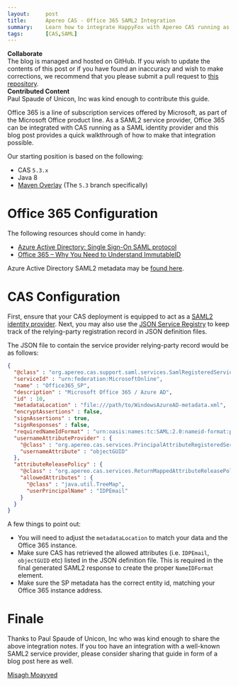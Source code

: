 ```yaml
---
layout:     post
title:      Apereo CAS - Office 365 SAML2 Integration
summary:    Learn how to integrate HappyFox with Apereo CAS running as a SAML2 identity provider.
tags:       [CAS,SAML]
---
```


<div class="alert alert-success">
  <strong>Collaborate</strong><br/>The blog is managed and hosted on GitHub. If you wish to update the contents of this post or if you have found an inaccuracy and wish to make corrections, we recommend that you please submit a pull request to <a href="https://github.com/apereo/apereo.github.io">this repository</a>.
</div>

<div class="alert alert-info">
  <strong>Contributed Content</strong><br/>Paul Spaude of Unicon, Inc was kind enough to contribute this guide.
</div>

Office 365 is a line of subscription services offered by Microsoft, as part of the Microsoft Office product line. As a SAML2 service provider, Office 365  can be integrated with CAS running as a SAML identity provider and this blog post provides a quick walkthrough of how to make that integration possible.

Our starting position is based on the following:

- CAS `5.3.x`
- Java 8
- [Maven Overlay](https://github.com/apereo/cas-overlay-template) (The `5.3` branch specifically)

# Office 365 Configuration

The following resources should come in handy:

- [Azure Active Directory: Single Sign-On SAML protocol](https://docs.microsoft.com/en-us/azure/active-directory/develop/single-sign-on-saml-protocol)
- [Office 365 – Why You Need to Understand ImmutableID](https://blogs.perficient.com/2015/04/01/office-365-why-you-need-to-understand-immutableid/)

Azure Active Directory SAML2 metadata may be [found here](https://nexus.microsoftonline-p.com/federationmetadata/saml20/federationmetadata.xml).

# CAS Configuration

First, ensure that your CAS deployment is equipped to act as a [SAML2 identity provider](https://apereo.github.io/cas/5.3.x/installation/Configuring-SAML2-Authentication.html). Next, you may also use the [JSON Service Registry](https://apereo.github.io/cas/5.3.x/installation/JSON-Service-Management.html) to keep track of the relying-party registration record in JSON definition files.

The JSON file to contain the service provider relying-party record would be as follows:

```json
{
  "@class" : "org.apereo.cas.support.saml.services.SamlRegisteredService",
  "serviceId" : "urn:federation:MicrosoftOnline",
  "name" : "Office365_SP",
  "description" : "Microsoft Office 365 / Azure AD",
  "id" : 10,
  "metadataLocation" : "file:///path/to/WindowsAzureAD-metadata.xml",
  "encryptAssertions" : false,
  "signAssertions" : true,
  "signResponses" : false,
  "requiredNameIdFormat" : "urn:oasis:names:tc:SAML:2.0:nameid-format:persistent",
  "usernameAttributeProvider" : {
    "@class" : "org.apereo.cas.services.PrincipalAttributeRegisteredServiceUsernameProvider",
    "usernameAttribute" : "objectGUID"
  },
  "attributeReleasePolicy" : {
    "@class" : "org.apereo.cas.services.ReturnMappedAttributeReleasePolicy",
    "allowedAttributes" : {
      "@class" : "java.util.TreeMap",
      "userPrincipalName" : "IDPEmail"
    }
  }
}
```

A few things to point out:

- You will need to adjust the `metadataLocation` to match your data and the Office 365 instance.
- Make sure CAS has retrieved the allowed attributes (i.e. `IDPEmail`, `objectGUID` etc) listed in the JSON definition file. This is required in the final generated SAML2 response to create the proper `NameIDFormat` element.
- Make sure the SP metadata has the correct entity id, matching your Office 365 instance address.

# Finale

Thanks to Paul Spaude of Unicon, Inc who was kind enough to share the above integration notes. If you too have an integration with a well-known SAML2 service provider, please consider sharing that guide in form of a blog post here as well.

[Misagh Moayyed](https://twitter.com/misagh84)